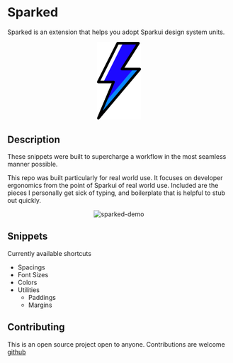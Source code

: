 # Sparked

Sparked is an extension that helps you adopt Sparkui design system units.

<p align="center">
  <img width="100" src="images/sparked-logo.png" alt="sparked-hero">
</p>

## Description

These snippets were built to supercharge a workflow in the most seamless manner possible.

This repo was built particularly for real world use. It focuses on developer ergonomics from the point of Sparkui of real world use. Included are the pieces I personally get sick of typing, and boilerplate that is helpful to stub out quickly.

<p align="center">
  <img width="100" src="images/sparked-demo.gif" alt="sparked-demo">
</p>

## Snippets
Currently available shortcuts
  - Spacings
  - Font Sizes
  - Colors
  - Utilities
    - Paddings
    - Margins
## Contributing

This is an open source project open to anyone. Contributions are welcome [github](https://github.com/majidzeno/sparked)